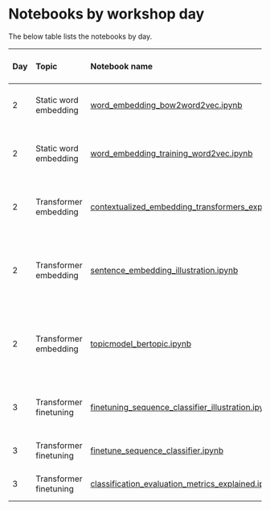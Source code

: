 # Notebooks by workshop day 

The below table lists the notebooks by day.

| Day | Topic | Notebook name | Keywords | *Google Colab* link |
|:--- |:----- |:------------- |:-------- |:-------------------:| 
| 2   | Static word embedding | [word_embedding_bow2word2vec.ipynb](./word_embedding_bow2word2vec.ipynb) | static word embedding, similarity, word2vec | <a target="_blank" href="https://colab.research.google.com/github/haukelicht/advanced_text_analysis/blob/main/notebooks/word_embedding_bow2word2vec.ipynb"><img src="https://colab.research.google.com/assets/colab-badge.svg" alt="Open In Colab"/></a> |
| 2   | Static word embedding | [word_embedding_training_word2vec.ipynb](./word_embedding_training_word2vec.ipynb) | static word embedding, model training, word2vec | <a target="_blank" href="https://colab.research.google.com/github/haukelicht/advanced_text_analysis/blob/main/notebooks/word_embedding_training_word2vec.ipynb"><img src="https://colab.research.google.com/assets/colab-badge.svg" alt="Open In Colab"/></a> |
| 2   | Transformer embedding | [contextualized_embedding_transformers_explained.ipynb](./contextualized_embedding_transformers_explained.ipynb) | transformers, contextualized embedding, attention, word senses | <a target="_blank" href="https://colab.research.google.com/github/haukelicht/advanced_text_analysis/blob/main/notebooks/contextualized_embedding_transformers_explained.ipynb"><img src="https://colab.research.google.com/assets/colab-badge.svg" alt="Open In Colab"/></a> |
| 2   |  Transformer embedding | [sentence_embedding_illustration.ipynb](./sentence_embedding_illustration.ipynb) | sentence transformer, sentence embedding, relevance ranking, clustering | <a target="_blank" href="https://colab.research.google.com/github/haukelicht/advanced_text_analysis/blob/main/notebooks/sentence_embedding_illustration.ipynb"><img src="https://colab.research.google.com/assets/colab-badge.svg" alt="Open In Colab"/></a> |
| 2   | Transformer embedding | [topicmodel_bertopic.ipynb](./topicmodel_bertopic.ipynb) | BERTopic, topic modeling, sentence embedding, clustering, inductive | <a target="_blank" href="https://colab.research.google.com/github/haukelicht/advanced_text_analysis/blob/main/notebooks/topicmodel_bertopic.ipynb"><img src="https://colab.research.google.com/assets/colab-badge.svg" alt="Open In Colab"/></a> |
| 3   | Transformer finetuning | [finetuning_sequence_classifier_illustration.ipynb](./finetuning_sequence_classifier_illustration.ipynb) | transformer, finetuning, classification, embedding, clustering | <a target="_blank" href="https://colab.research.google.com/github/haukelicht/advanced_text_analysis/blob/main/notebooks/finetuning_sequence_classifier_illustration.ipynb"><img src="https://colab.research.google.com/assets/colab-badge.svg" alt="Open In Colab"/></a> |
| 3   | Transformer finetuning | [finetune_sequence_classifier.ipynb](./finetune_sequence_classifier.ipynb) | transformer, finetuning, classification | <a target="_blank" href="https://colab.research.google.com/github/haukelicht/advanced_text_analysis/blob/main/notebooks/finetune_sequence_classifier.ipynb"><img src="https://colab.research.google.com/assets/colab-badge.svg" alt="Open In Colab"/></a> |
| 3   | Transformer finetuning | [classification_evaluation_metrics_explained.ipynb](./classification_evaluation_metrics_explained.ipynb) | classification, evaluation | <a target="_blank" href="https://colab.research.google.com/github/haukelicht/advanced_text_analysis/blob/main/notebooks/classification_evaluation_metrics_explained.ipynb"><img src="https://colab.research.google.com/assets/colab-badge.svg" alt="Open In Colab"/></a> |

